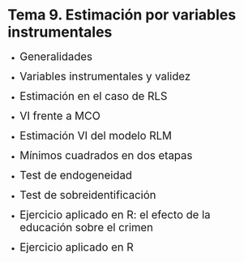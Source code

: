 # Tema 9. Estimación por variables instrumentales
- <span style="font-size:150%">Generalidades</span> <br>

- <span style="font-size:150%">Variables instrumentales y validez</span> <br>

- <span style="font-size:150%">Estimación en el caso de RLS</span> <br>

- <span style="font-size:150%">VI frente a MCO</span> <br>

- <span style="font-size:150%">Estimación VI del modelo RLM</span> <br>

- <span style="font-size:150%">Mínimos cuadrados en dos etapas</span> <br>

- <span style="font-size:150%">Test de endogeneidad</span> <br>

- <span style="font-size:150%">Test de sobreidentificación</span> <br>

- <span style="font-size:150%">Ejercicio aplicado en R: el efecto de la educación sobre el crimen


- <span style="font-size:150%">Ejercicio aplicado en R</span>